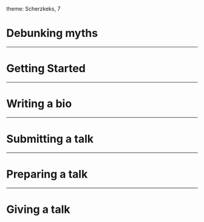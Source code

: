 theme: Scherzkeks, 7

# Debunking myths

---

# Getting Started

---

# Writing a bio

---

# Submitting a talk

---

# Preparing a talk

---

# Giving a talk
